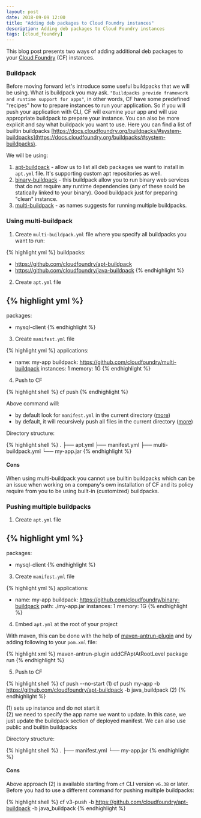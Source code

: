 ```yaml
---
layout: post
date: 2018-09-09 12:00
title: "Adding deb packages to Cloud Foundry instances"
description: Adding deb packages to Cloud Foundry instances
tags: [cloud_foundry]
---
```


This blog post presents two ways of adding additional deb packages to your [Cloud Foundry](https://www.cloudfoundry.org/) (CF) instances.

<!--more-->

### Buildpack

Before moving forward let's introduce some useful buildpacks that we will be using. What is buildpack you may ask. `"Buildpacks provide framework and runtime support for apps"`, in other words, CF have some predefined "recipes" how to prepare instances to run your application. So if you will push your application with CLI, CF will examine your app and will use appropriate buildpack to prepare your instance. You can also be more explicit and say what buildpack you want to use. Here you can find a list of builtin buildpacks [https://docs.cloudfoundry.org/buildpacks/#system-buildpacks](https://docs.cloudfoundry.org/buildpacks/#system-buildpacks).

We will be using:

1) [apt-buildpack](https://github.com/cloudfoundry/apt-buildpack) - allow us to list all deb packages we want to install in `apt.yml` file. It's supporting custom apt repositories as well.  
2) [binary-buildpack](https://github.com/cloudfoundry/binary-buildpack) - this buildpack allow you to run binary web services that do not require any runtime dependencies (any of these sould be statically linked to your binary). Good buildpack just for preparing "clean" instance.  
3) [multi-buildpack](https://github.com/cloudfoundry/multi-buildpack) - as names suggests for running multiple buildpacks.  


### Using multi-buildpack

1) Create `multi-buildpack.yml` file where you specify all buildpacks you want to run:

{% highlight yml %}
buildpacks:
- https://github.com/cloudfoundry/apt-buildpack
- https://github.com/cloudfoundry/java-buildpack
{% endhighlight %}

2) Create `apt.yml` file

{% highlight yml %}
---
packages:
- mysql-client
{% endhighlight %}

3) Create `manifest.yml` file

{% highlight yml %}
applications:
- name: my-app
  buildpack: https://github.com/cloudfoundry/multi-buildpack
  instances: 1
  memory: 1G
{% endhighlight %}

4) Push to CF

{% highlight shell %}
cf push 
{% endhighlight %}

Above command will:
- by default look for `manifest.yml` in the current directory ([more](https://docs.cloudfoundry.org/devguide/deploy-apps/manifest.html#-how-cf-push-finds-the-manifest))
- by default, it will recursively push all files in the current directory ([more](https://docs.cloudfoundry.org/devguide/deploy-apps/manifest.html#find-app))  

Directory structure:

{% highlight shell %}
.
├── apt.yml
├── manifest.yml
├── multi-buildpack.yml
└── my-app.jar
{% endhighlight %}

#### Cons

When using multi-buildpack you cannot use builtin buildpacks which can be an issue when working on a company's own installation of CF and its policy require from you to be using built-in (customized) buildpacks.

### Pushing multiple buildpacks

1) Create `apt.yml` file

{% highlight yml %}
---
packages:
- mysql-client
{% endhighlight %}

3) Create `manifest.yml` file

{% highlight yml %}
applications:
- name: my-app
  buildpack: https://github.com/cloudfoundry/binary-buildpack
  path: ./my-app.jar
  instances: 1
  memory: 1G
{% endhighlight %}

4) Embed `apt.yml` at the root of your project

With maven, this can be done with the help of [maven-antrun-plugin](http://maven.apache.org/plugins/maven-antrun-plugin/) and by adding following to your `pom.xml` file:

{% highlight xml %}
<plugin>
    <artifactId>maven-antrun-plugin</artifactId>
    <executions>
        <execution>
            <id>addCFAptAtRootLevel</id>
            <phase>package</phase>
            <configuration>
                <target>
                    <zip destfile="${project.build.directory}/${app.finalName}.jar"
                         update="yes" compress="false" >
                        <zipfileset dir="." includes="apt.yml"/>
                    </zip>
                </target>
            </configuration>
            <goals>
                <goal>run</goal>
            </goals>
        </execution>
    </executions>
</plugin>
{% endhighlight %}

5) Push to CF

{% highlight shell %}
cf push --no-start (1)
cf push my-app -b https://github.com/cloudfoundry/apt-buildpack -b java_buildpack (2)
{% endhighlight %}

(1) sets up instance and do not start it  
(2) we need to specify the app name we want to update. In this case, we just update the buildpack section of deployed manifest. We can also use public and builtin buildpacks  

Directory structure:

{% highlight shell %}
.
├── manifest.yml
└── my-app.jar
{% endhighlight %}

#### Cons

Above approach (2) is available starting from `cf` CLI version `v6.38` or later. Before you had to use a different command for pushing multiple buildpacks:

{% highlight shell %}
cf v3-push -b https://github.com/cloudfoundry/apt-buildpack -b java_buildpack
{% endhighlight %}

